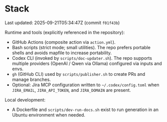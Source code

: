 # Stack

Last updated: 2025-09-21T05:34:47Z  (commit `f01f43b`)

Runtime and tools (explicitly referenced in the repository):

- GitHub Actions (composite action via `action.yml`).
- Bash scripts (strict mode; small utilities). The repo prefers portable shells and avoids mapfile to increase portability.
- Codex CLI (invoked by `scripts/doc-updater.sh`). The repo supports multiple providers (OpenAI / Qwen via Ollama) configured via inputs and envs.
- `gh` (GitHub CLI) used by `scripts/publisher.sh` to create PRs and manage branches.
- Optional: Jira MCP configuration written to `~/.codex/config.toml` when `JIRA_EMAIL`, `JIRA_API_TOKEN`, and `JIRA_DOMAIN` are present.

Local development:
- A Dockerfile and `scripts/dev-run-docs.sh` exist to run generation in an Ubuntu environment when needed.
